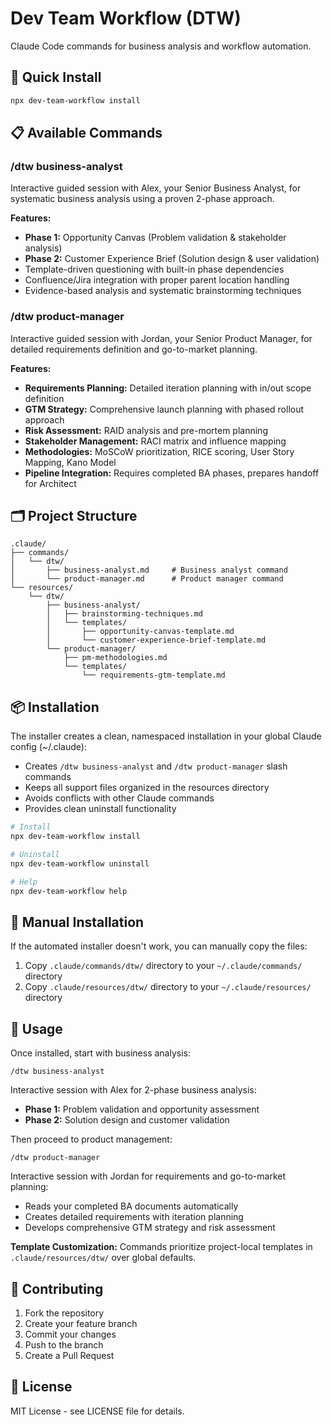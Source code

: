 # Dev Team Workflow (DTW)

Claude Code commands for business analysis and workflow automation.

## 🚀 Quick Install

```bash
npx dev-team-workflow install
```

## 📋 Available Commands

### /dtw business-analyst
Interactive guided session with Alex, your Senior Business Analyst, for systematic business analysis using a proven 2-phase approach.

**Features:**
- **Phase 1:** Opportunity Canvas (Problem validation & stakeholder analysis)
- **Phase 2:** Customer Experience Brief (Solution design & user validation)  
- Template-driven questioning with built-in phase dependencies
- Confluence/Jira integration with proper parent location handling
- Evidence-based analysis and systematic brainstorming techniques

### /dtw product-manager
Interactive guided session with Jordan, your Senior Product Manager, for detailed requirements definition and go-to-market planning.

**Features:**
- **Requirements Planning:** Detailed iteration planning with in/out scope definition
- **GTM Strategy:** Comprehensive launch planning with phased rollout approach
- **Risk Assessment:** RAID analysis and pre-mortem planning
- **Stakeholder Management:** RACI matrix and influence mapping
- **Methodologies:** MoSCoW prioritization, RICE scoring, User Story Mapping, Kano Model
- **Pipeline Integration:** Requires completed BA phases, prepares handoff for Architect

## 🗂️ Project Structure

```
.claude/
├── commands/
│   └── dtw/
│       ├── business-analyst.md     # Business analyst command
│       └── product-manager.md      # Product manager command
└── resources/
    └── dtw/
        ├── business-analyst/
        │   ├── brainstorming-techniques.md
        │   └── templates/
        │       ├── opportunity-canvas-template.md
        │       └── customer-experience-brief-template.md
        └── product-manager/
            ├── pm-methodologies.md
            └── templates/
                └── requirements-gtm-template.md
```

## 📦 Installation

The installer creates a clean, namespaced installation in your global Claude config (~/.claude):
- Creates `/dtw business-analyst` and `/dtw product-manager` slash commands
- Keeps all support files organized in the resources directory
- Avoids conflicts with other Claude commands
- Provides clean uninstall functionality

```bash
# Install
npx dev-team-workflow install

# Uninstall  
npx dev-team-workflow uninstall

# Help
npx dev-team-workflow help
```

## 🔧 Manual Installation

If the automated installer doesn't work, you can manually copy the files:

1. Copy `.claude/commands/dtw/` directory to your `~/.claude/commands/` directory
2. Copy `.claude/resources/dtw/` directory to your `~/.claude/resources/` directory

## 🎯 Usage

Once installed, start with business analysis:

```
/dtw business-analyst
```

Interactive session with Alex for 2-phase business analysis:
- **Phase 1:** Problem validation and opportunity assessment
- **Phase 2:** Solution design and customer validation

Then proceed to product management:

```
/dtw product-manager
```

Interactive session with Jordan for requirements and go-to-market planning:
- Reads your completed BA documents automatically
- Creates detailed requirements with iteration planning
- Develops comprehensive GTM strategy and risk assessment

**Template Customization:** Commands prioritize project-local templates in `.claude/resources/dtw/` over global defaults.

## 🤝 Contributing

1. Fork the repository
2. Create your feature branch
3. Commit your changes  
4. Push to the branch
5. Create a Pull Request

## 📄 License

MIT License - see LICENSE file for details.